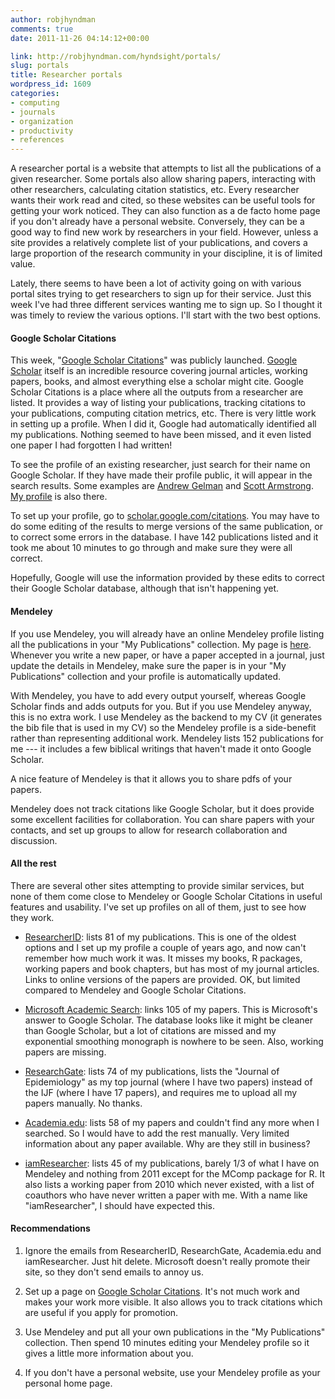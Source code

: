 ```yaml
---
author: robjhyndman
comments: true
date: 2011-11-26 04:14:12+00:00

link: http://robjhyndman.com/hyndsight/portals/
slug: portals
title: Researcher portals
wordpress_id: 1609
categories:
- computing
- journals
- organization
- productivity
- references
---
```


A researcher portal is a website that attempts to list all the publications of a given researcher. Some portals also allow sharing papers, interacting with other researchers, calculating citation statistics, etc. Every researcher wants their work read and cited, so these websites can be useful tools for getting your work noticed. They can also function as a de facto home page if you don't already have a personal website. Conversely, they can be a good way to find new work by researchers in your field. However, unless a site provides a relatively complete list of your publications, and covers a large proportion of the research community in your discipline, it is of limited value.<!-- more -->

Lately, there seems to have been a lot of activity going on with various portal sites trying to get researchers to sign up for their service. Just this week I've had three different services wanting me to sign up. So I thought it was timely to review the various options. I'll start with the two best options.



#### Google Scholar Citations



This week, "[Google Scholar Citations](http://scholar.google.com/citations)" was publicly launched. [Google Scholar](http://scholar.google.com) itself is an incredible resource covering journal articles, working papers, books, and almost everything else a scholar might cite. Google Scholar Citations is a place where all the outputs from a researcher are listed. It provides a way of listing your publications, tracking citations to your publications, computing citation metrics, etc. There is very little work in setting up a profile. When I did it, Google had automatically identified all my publications. Nothing seemed to have been missed, and it even listed one paper I had forgotten I had written!

To see the profile of an existing researcher, just search for their name on Google Scholar. If they have made their profile public, it will appear in the search results. Some examples are [Andrew Gelman](http://scholar.google.com.au/citations?user=SEOgduoAAAAJ&hl=en) and [Scott Armstrong](http://scholar.google.com.au/citations?user=XG9ZedQAAAAJ&hl=en). [My profile](http://scholar.google.com.au/citations?user=vamErfkAAAAJ&hl=en) is also there.

To set up your profile, go to [scholar.google.com/citations](http://scholar.google.com/citations). You may have to do some editing of the results to merge versions of the same publication, or to correct some errors in the database. I have 142 publications listed and it took me about 10 minutes to go through and make sure they were all correct.

Hopefully, Google will use the information provided by these edits to correct their Google Scholar database, although that isn't happening yet.



#### Mendeley



If you use Mendeley, you will already have an online Mendeley profile listing all the publications in your "My Publications" collection. My page is [here](https://www.mendeley.com/profiles/rob-hyndman/). Whenever you write a new paper, or have a paper accepted in a journal, just update the details in Mendeley, make sure the paper is in your "My Publications" collection and your profile is automatically updated.

With Mendeley, you have to add every output yourself, whereas Google Scholar finds and adds outputs for you. But if you use Mendeley anyway, this is no extra work. I use Mendeley as the backend to my CV (it generates the bib file that is used in my CV) so the Mendeley profile is a side-benefit rather than representing additional work. Mendeley lists 152 publications for me --- it includes a few biblical writings that haven't made it onto Google Scholar.

A nice feature of Mendeley is that it allows you to share pdfs of your papers.

Mendeley does not track citations like Google Scholar, but it does provide some excellent facilities for collaboration. You can share papers with your contacts, and set up groups to allow for research collaboration and discussion.



#### All the rest



There are several other sites attempting to provide similar services, but none of them come close to Mendeley or Google Scholar Citations in useful features and usability. I've set up profiles on all of them, just to see how they work.





  * [ResearcherID](http://www.researcherid.com/rid/A-2268-2008): lists 81 of my publications. This is one of the oldest options and I set up my profile a couple of years ago, and now can't remember how much work it was. It misses my books, R packages, working papers and book chapters, but has most of my journal articles. Links to online versions of the papers are provided. OK, but limited compared to Mendeley and Google Scholar Citations.

  * [Microsoft Academic Search](http://academic.research.microsoft.com/Author/12524476/rob-j-hyndman): links 105 of my papers. This is Microsoft's answer to Google Scholar. The database looks like it might be cleaner than Google Scholar, but a lot of citations are missed and my exponential smoothing monograph is nowhere to be seen. Also, working papers are missing.


  * [ResearchGate](http://www.researchgate.net/profile/Rob_Hyndman/): lists 74 of my publications, lists the "Journal of Epidemiology" as my top journal (where I have two papers) instead of the IJF (where I have 17 papers), and requires me to upload all my papers manually. No thanks.

  * [Academia.edu](http://monash.academia.edu/robjhyndman): lists 58 of my papers and couldn't find any more when I searched. So I would have to add the rest manually. Very limited information about any paper available. Why are they still in business?


  * [iamResearcher](http://www.iamresearcher.com/profiles/rob.hyndman/): lists 45 of my publications, barely 1/3 of what I have on Mendeley and nothing from 2011 except for the MComp package for R. It also lists a working paper from 2010 which never existed, with a list of coauthors who have never written a paper with me. With a name like "iamResearcher", I should have expected this.





#### Recommendations







  1. Ignore the emails from ResearcherID, ResearchGate, Academia.edu and iamResearcher. Just hit delete. Microsoft doesn't really promote their site, so they don't send emails to annoy us.

  2. Set up a page on [Google Scholar Citations](http://scholar.google.com/citations). It's not much work and makes your work more visible. It also allows you to track citations which are useful if you apply for promotion.

  3. Use Mendeley and put all your own publications in the "My Publications" collection. Then spend 10 minutes editing your Mendeley profile so it gives a little more information about you.

  4. If you don't have a personal website, use your Mendeley profile as your personal home page.

